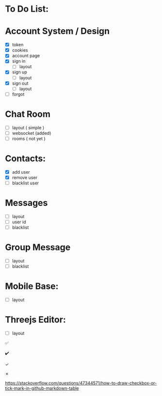 # To Do List:


# Account System / Design
- [x] token
- [x] cookies
- [x] account page
- [x] sign in
  - [ ] layout
- [x] sign up
  - [ ] layout
- [x] sign out
  - [ ] layout
- [ ] forgot

# Chat Room
- [ ] layout ( simple )
- [ ] websocket (added)
- [ ] rooms ( not yet )

# Contacts:
- [x] add user 
- [x] remove user 
- [ ] blacklist user 

# Messages
- [ ] layout
- [ ] user id
- [ ] blacklist

# Group Message
- [ ] layout
- [ ] blacklist

# Mobile Base:
- [ ] layout

# Threejs Editor:
- [ ] layout

:white_check_mark:

:heavy_check_mark:

&check;

&cross;

https://stackoverflow.com/questions/47344571/how-to-draw-checkbox-or-tick-mark-in-github-markdown-table